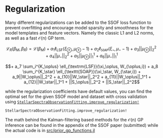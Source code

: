 # Regularization

Many different regularizations can be added to the SSOF loss function to prevent overfitting and encourage model sparsity and smoothness for the model templates and feature vectors. Namely the classic L1 and L2 norms, as well as a fast 𝒪(n) GP term.

$$\mathcal{L}_{R}(\beta_M, \beta_R) = \mathcal{L}(\beta_M) + a_1 \ell_{\textrm{LSF}}(\xi_\oplus, \mu_\oplus - 1) + a_2 \ell_{\texttt{SOAP}}(\xi_\star, \mu_\star - 1) + a_3||\mu_\oplus||_2^2 + a_4||\mu_\star||_2^2 + a_5||\mu_\oplus||_1^1 + a_6||\mu_\star||_1^1$$

$$+ a_7 \sum_i^{K_\oplus} \ell_{\textrm{LSF}}(\xi_\oplus, W_{\oplus,i}) + a_8 \sum_i^{K_\star} \ell_{\texttt{SOAP}}(\xi_\star, W_{\star,i}) + a_9||W_\oplus||_2^2 + a_{10}||W_\star||_2^2 + a_{11}||W_\oplus||_1^1 + a_{12}||W_\star||_1^1 + ||S_\oplus||_2^2 + ||S_\star||_2^2$$

while the regularization coefficients have default values, you can find the optimal set for the given SSOF model and dataset with cross validation using [`StellarSpectraObservationFitting.improve_regularization!`](@ref)

```@docs
StellarSpectraObservationFitting.improve_regularization!
```

The math behind the Kalman-filtering based methods for the 𝒪(n) GP inference can be found in the appendix of the SSOF paper (submitted) while the actual code is in [src/prior_gp_functions.jl](https://github.com/christiangil/StellarSpectraObservationFitting.jl/blob/master/src/prior_gp_functions.jl)